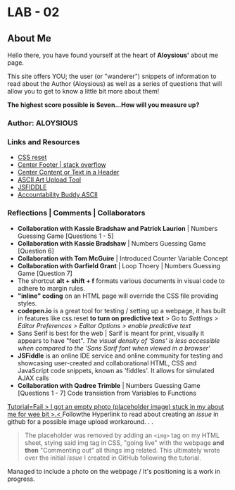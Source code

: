 # LAB - 02

## About Me

Hello there, you have found yourself at the heart of **Aloysious'** about me page.

This site offers YOU; the user (or "wanderer") snippets of information to read about the Author (Aloysious) as well as a series of questions that will allow you to get to know a little bit more about them! 

**The highest score possible is Seven...How will you measure up?** 

### Author: ALOYSIOUS

### Links and Resources
+ [CSS reset](https://meyerweb.com/eric/tools/css/reset/)
+ [Center Footer | stack overflow](https://stackoverflow.com/questions/15629511/how-can-i-make-my-footer-center-to-the-bottom-of-the-page/15629635)
+ [Center Content or Text in a Header](https://stackoverflow.com/questions/42306417/how-do-i-center-header-text-in-the-middle-of-the-navigation-menu-in-html)
+ [ASCII Art Upload Tool](https://manytools.org/hacker-tools/convert-images-to-ascii-art)
+ [JSFIDDLE](https://jsfiddle.net/)
+ [Accountability Buddy ASCII](https://1lineart.kulaone.com/#/)

### Reflections | Comments | Collaborators

+ **Collaboration with Kassie Bradshaw and Patrick Laurion** | Numbers Guessing Game [Questions 1 - 5]
+ **Collaboration with Kassie Bradshaw** | Numbers Guessing Game [Question 6]
+ **Collaboration with Tom McGuire** | Introduced Counter Variable Concept
+ **Collaboration with Garfield Grant** | Loop Thoery | Numbers Guessing Game [Question 7]
+ The shortcut **alt + shift + f**  formats various documents in visual code to adhere to margin rules.
+ **"inline" coding** on an HTML page will override the CSS file providing styles.
+ **codepen.io** is a great tool for testing / setting up a webpage, it has built in features like css.reset **to turn on predictive text** > Go to *Settings > Editor Preferences > Editor Options > enable predictive text*
+ Sans Serif is best for the web | Sarif is meant for print, visually it appears to have "feet". *The visual density of 'Sans' is less accessible when compared to the 'Sans Sarif font when viewed in a browser'*
+ **JSFiddle** is an online IDE service and online community for testing and showcasing user-created and collaborational HTML, CSS and JavaScript code snippets, known as 'fiddles'. It allows for simulated AJAX calls
+ **Collaboration with Qadree Trimble** | Numbers Guessing Game [Questions 1 - 7] Code transistion from Variables to Functions

[Tutorial=Fail > I got an empty photo (placeholder image) stuck in my about me for wee bit >.< ](https://ardalis.com/add-images-easily-to-github/) Followthe Hyperlink to read about creating an *issue* in github for a possible image upload workaround. . .  

> The placeholder was removed by adding an `<img>` tag on my HTML sheet, stying said img tag in CSS, "going live" with the webpage **and then** "Commenting out" all things img related. This ultimately wrote over the initial *issue* I created in GitHub following the  tutorial. 

Managed to include a photo on the webpage / It's positioning is a work in progress.